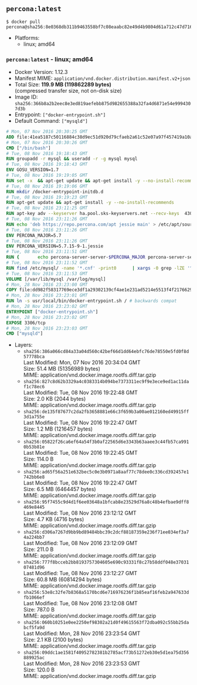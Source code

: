 ## `percona:latest`

```console
$ docker pull percona@sha256:8e0368db311b9463558bf7c08eaabc82e49d4b9804d61a712c47d7161d6360c1
```

-	Platforms:
	-	linux; amd64

### `percona:latest` - linux; amd64

-	Docker Version: 1.12.3
-	Manifest MIME: `application/vnd.docker.distribution.manifest.v2+json`
-	Total Size: **119.9 MB (119862289 bytes)**  
	(compressed transfer size, not on-disk size)
-	Image ID: `sha256:366b8a2b2eec8e3ed819aefebb875d982655388a32fa4d6871e54e9994307d3b`
-	Entrypoint: `["docker-entrypoint.sh"]`
-	Default Command: `["mysqld"]`

```dockerfile
# Mon, 07 Nov 2016 20:30:25 GMT
ADD file:41ea5187c50116884c38d9ec51d920d79cfaeb2a61c52e07a97f457419a10a4f in / 
# Mon, 07 Nov 2016 20:30:26 GMT
CMD ["/bin/bash"]
# Tue, 08 Nov 2016 19:18:43 GMT
RUN groupadd -r mysql && useradd -r -g mysql mysql
# Tue, 08 Nov 2016 19:18:43 GMT
ENV GOSU_VERSION=1.7
# Tue, 08 Nov 2016 19:19:05 GMT
RUN set -x 	&& apt-get update && apt-get install -y --no-install-recommends ca-certificates wget && rm -rf /var/lib/apt/lists/* 	&& wget -O /usr/local/bin/gosu "https://github.com/tianon/gosu/releases/download/$GOSU_VERSION/gosu-$(dpkg --print-architecture)" 	&& wget -O /usr/local/bin/gosu.asc "https://github.com/tianon/gosu/releases/download/$GOSU_VERSION/gosu-$(dpkg --print-architecture).asc" 	&& export GNUPGHOME="$(mktemp -d)" 	&& gpg --keyserver ha.pool.sks-keyservers.net --recv-keys B42F6819007F00F88E364FD4036A9C25BF357DD4 	&& gpg --batch --verify /usr/local/bin/gosu.asc /usr/local/bin/gosu 	&& rm -r "$GNUPGHOME" /usr/local/bin/gosu.asc 	&& chmod +x /usr/local/bin/gosu 	&& gosu nobody true 	&& apt-get purge -y --auto-remove ca-certificates wget
# Tue, 08 Nov 2016 19:19:06 GMT
RUN mkdir /docker-entrypoint-initdb.d
# Tue, 08 Nov 2016 19:19:23 GMT
RUN apt-get update && apt-get install -y --no-install-recommends 		apt-transport-https ca-certificates 		pwgen 	&& rm -rf /var/lib/apt/lists/*
# Tue, 08 Nov 2016 23:11:25 GMT
RUN apt-key adv --keyserver ha.pool.sks-keyservers.net --recv-keys 	430BDF5C56E7C94E848EE60C1C4CBDCDCD2EFD2A 	4D1BB29D63D98E422B2113B19334A25F8507EFA5
# Tue, 08 Nov 2016 23:11:26 GMT
RUN echo 'deb https://repo.percona.com/apt jessie main' > /etc/apt/sources.list.d/percona.list
# Tue, 08 Nov 2016 23:11:26 GMT
ENV PERCONA_MAJOR=5.7
# Tue, 08 Nov 2016 23:11:26 GMT
ENV PERCONA_VERSION=5.7.15-9-1.jessie
# Tue, 08 Nov 2016 23:11:51 GMT
RUN { 		echo percona-server-server-$PERCONA_MAJOR percona-server-server/root_password password 'unused'; 		echo percona-server-server-$PERCONA_MAJOR percona-server-server/root_password_again password 'unused'; 	} | debconf-set-selections 	&& apt-get update 	&& apt-get install -y 		percona-server-server-$PERCONA_MAJOR=$PERCONA_VERSION 	&& rm -rf /var/lib/apt/lists/* 	&& sed -ri 's/^user\s/#&/' /etc/mysql/my.cnf 	&& rm -rf /var/lib/mysql && mkdir -p /var/lib/mysql /var/run/mysqld 	&& chown -R mysql:mysql /var/lib/mysql /var/run/mysqld 	&& chmod 777 /var/run/mysqld
# Tue, 08 Nov 2016 23:11:52 GMT
RUN find /etc/mysql/ -name '*.cnf' -print0 		| xargs -0 grep -lZE '^(bind-address|log)' 		| xargs -0 sed -Ei 's/^(bind-address|log)/#&/' 	&& myCnf="$(find /etc/mysql/ -name '*.cnf' -print0 		| xargs -0 grep -lE '^\[mysqld\]' 		| head -n1)" 	&& echo 'skip-host-cache\nskip-name-resolve' 		| awk '{ print } $1 == "[mysqld]" && c == 0 { c = 1; system("cat") }' "$myCnf" > /tmp/my.cnf 	&& mv /tmp/my.cnf "$myCnf"
# Tue, 08 Nov 2016 23:11:53 GMT
VOLUME [/var/lib/mysql /var/log/mysql]
# Mon, 28 Nov 2016 23:23:00 GMT
COPY file:dd982f58317769ece3df1a29302139cf4ae1e231ad5214e5513f4f2176629dcc in /usr/local/bin/ 
# Mon, 28 Nov 2016 23:23:01 GMT
RUN ln -s usr/local/bin/docker-entrypoint.sh / # backwards compat
# Mon, 28 Nov 2016 23:23:02 GMT
ENTRYPOINT ["docker-entrypoint.sh"]
# Mon, 28 Nov 2016 23:23:02 GMT
EXPOSE 3306/tcp
# Mon, 28 Nov 2016 23:23:03 GMT
CMD ["mysqld"]
```

-	Layers:
	-	`sha256:386a066cd84a33a04d560c42bef66d1dd64ebfc76de78550e5fd0f8d57778bca`  
		Last Modified: Mon, 07 Nov 2016 20:34:04 GMT  
		Size: 51.4 MB (51356989 bytes)  
		MIME: application/vnd.docker.image.rootfs.diff.tar.gzip
	-	`sha256:827c8d62b3329a4c0383314b094be7373311ec9f9e3ece9ed1ac11daf1c78ec6`  
		Last Modified: Tue, 08 Nov 2016 19:22:48 GMT  
		Size: 2.0 KB (2044 bytes)  
		MIME: application/vnd.docker.image.rootfs.diff.tar.gzip
	-	`sha256:de135f87677c2da2fb3658881e66c3f659b3a00ae012160ed49915ff3d1a755e`  
		Last Modified: Tue, 08 Nov 2016 19:22:47 GMT  
		Size: 1.2 MB (1216457 bytes)  
		MIME: application/vnd.docker.image.rootfs.diff.tar.gzip
	-	`sha256:05822f26ca6ef64a54f3b0af22565d6e3343b63aaee3c44fb57ca9910b53b81e`  
		Last Modified: Tue, 08 Nov 2016 19:22:45 GMT  
		Size: 114.0 B  
		MIME: application/vnd.docker.image.rootfs.diff.tar.gzip
	-	`sha256:ad65f56a251e632bec5c0e3b0971a8aaf77c78dee0c336cd392457e1742bb6e8`  
		Last Modified: Tue, 08 Nov 2016 19:22:47 GMT  
		Size: 6.5 MB (6464457 bytes)  
		MIME: application/vnd.docker.image.rootfs.diff.tar.gzip
	-	`sha256:95f7455c9d4d1f6ee03648a1bfcab8e23529d76a8c48b4efbae9dff8469e8445`  
		Last Modified: Tue, 08 Nov 2016 23:12:12 GMT  
		Size: 4.7 KB (4716 bytes)  
		MIME: application/vnd.docker.image.rootfs.diff.tar.gzip
	-	`sha256:d306a7267d9bb9bd89484bbc39c2dcf88187359e236f71ee034ef3a74a224bb7`  
		Last Modified: Tue, 08 Nov 2016 23:12:09 GMT  
		Size: 211.0 B  
		MIME: application/vnd.docker.image.rootfs.diff.tar.gzip
	-	`sha256:777f8bcceb2bb8193757304605e690c93331f8c27b58ddf048e3703107481d96`  
		Last Modified: Tue, 08 Nov 2016 23:12:27 GMT  
		Size: 60.8 MB (60814294 bytes)  
		MIME: application/vnd.docker.image.rootfs.diff.tar.gzip
	-	`sha256:53e8c32fe7b8368a5170bcd6e716976236f1b85eaf16feb2a947633dfb1066ef`  
		Last Modified: Tue, 08 Nov 2016 23:12:08 GMT  
		Size: 787.0 B  
		MIME: application/vnd.docker.image.rootfs.diff.tar.gzip
	-	`sha256:060b10251e0ee2250ef98302a21d0f49615563f72dba092c55bb25dabcf5fa9d`  
		Last Modified: Mon, 28 Nov 2016 23:23:54 GMT  
		Size: 2.1 KB (2100 bytes)  
		MIME: application/vnd.docker.image.rootfs.diff.tar.gzip
	-	`sha256:09ddc1ae1581f40952782381b2785acf73b51272eb30e5d1ea75d356889925ac`  
		Last Modified: Mon, 28 Nov 2016 23:23:53 GMT  
		Size: 120.0 B  
		MIME: application/vnd.docker.image.rootfs.diff.tar.gzip
